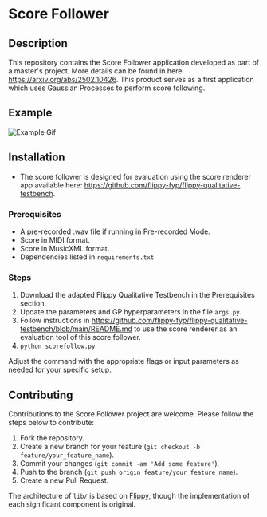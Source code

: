 # Score Follower

## Description
This repository contains the Score Follower application developed as part of a master's project. More details can be found in here https://arxiv.org/abs/2502.10426. This product serves as a first application which uses Gaussian Processes to perform score following. 

## Example
![Example Gif](./results/demo.gif)

## Installation
- The score follower is designed for evaluation using the score renderer app available here: https://github.com/flippy-fyp/flippy-qualitative-testbench.

### Prerequisites
- A pre-recorded .wav file if running in Pre-recorded Mode.
- Score in MIDI format.
- Score in MusicXML format.
- Dependencies listed in `requirements.txt`

### Steps
1. Download the adapted Flippy Qualitative Testbench in the Prerequisites section.
2. Update the parameters and GP hyperparameters in the file `args.py`.
3. Follow instructions in https://github.com/flippy-fyp/flippy-qualitative-testbench/blob/main/README.md to use the score renderer as an evaluation tool of this score follower.
4. ```python scorefollow.py```
   

Adjust the command with the appropriate flags or input parameters as needed for your specific setup.

## Contributing
Contributions to the Score Follower project are welcome. Please follow the steps below to contribute:
1. Fork the repository.
2. Create a new branch for your feature (`git checkout -b feature/your_feature_name`).
3. Commit your changes (`git commit -am 'Add some feature'`).
4. Push to the branch (`git push origin feature/your_feature_name`).
5. Create a new Pull Request.

The architecture of `lib/` is based on [Flippy](https://github.com/flippy-fyp/flippy), though the implementation of each significant component is original.
